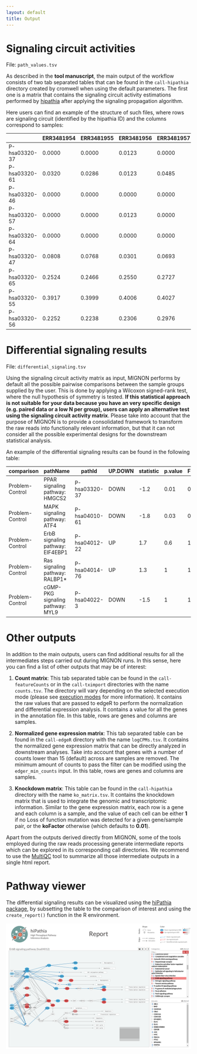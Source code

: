 ```yaml
---
layout: default
title: Output
---
```


# Signaling circuit activities 

File: `path_values.tsv`

As described in the **tool manuscript**, the main output of the workflow consists of two tab separated tables that can be found in the `call-hipathia` directory created by cromwell when using the default parameters. The first one is a matrix that contains the signaling circuit activity estimations performed by [hipathia](http://hipathia.babelomics.org/) after applying the signaling propagation algorithm.

Here users can find an example of the structure of such files, where rows are signaling circuit (identified by the hipathia ID) and the columns correspond to samples:

|               | ERR3481954 | ERR3481955 | ERR3481956 | ERR3481957 |
|---------------|------------|------------|------------|------------|
| P-hsa03320-37 | 0.0000     | 0.0000     | 0.0123     | 0.0000     |
| P-hsa03320-61 | 0.0320     | 0.0286     | 0.0123     | 0.0485     |
| P-hsa03320-46 | 0.0000     | 0.0000     | 0.0000     | 0.0000     |
| P-hsa03320-57 | 0.0000     | 0.0000     | 0.0123     | 0.0000     |
| P-hsa03320-64 | 0.0000     | 0.0000     | 0.0000     | 0.0000     |
| P-hsa03320-47 | 0.0808     | 0.0768     | 0.0301     | 0.0693     |
| P-hsa03320-65 | 0.2524     | 0.2466     | 0.2550     | 0.2727     |
| P-hsa03320-55 | 0.3917     | 0.3999     | 0.4006     | 0.4027     |
| P-hsa03320-56 | 0.2252     | 0.2238     | 0.2306     | 0.2976     |

# Differential signaling results

File: `differential_signaling.tsv`

Using the signaling circuit activity matrix as input, MIGNON performs by default all the possible pairwise comparisons between the sample groups supplied by the user. This is done by applying a Wilcoxon signed-rank test, where the null hypothesis of symmetry is tested. **If this statistical approach is not suitable for your data because you have an very specific design (e.g. paired data or a low N per group), users can apply an alternative test using the signaling circuit activity matrix**. Please take into account that the purpose of MIGNON is to provide a consolidated framework to transform the raw reads into functionally relevant information, but that it can not consider all the possible experimental designs for the downstream statistical analysis. 

An example of the differential signaling results can be found in the following table:

| comparison      | pathName                         | pathId        | UP.DOWN | statistic | p.value | FDRp.value |
|-----------------|----------------------------------|---------------|---------|-----------|---------|------------|
| Problem-Control | PPAR signaling pathway: HMGCS2   | P-hsa03320-37 | DOWN    | -1.2      | 0.01    | 0.03       |
| Problem-Control | MAPK signaling pathway: ATF4     | P-hsa04010-61 | DOWN    | -1.8      | 0.03    | 0.06       |
| Problem-Control | ErbB signaling pathway: EIF4EBP1 | P-hsa04012-22 | UP      | 1.7       | 0.6     | 1          |
| Problem-Control | Ras signaling pathway: RALBP1*   | P-hsa04014-76 | UP      | 1.3       | 1       | 1          |
| Problem-Control | cGMP-PKG signaling pathway: MYL9 | P-hsa04022-3  | DOWN    | -1.5      | 1       | 1          |


# Other outputs

In addition to the main outputs, users can find additional results for all the intermediates steps carried out during MIGNON runs. In this sense, here you can find a list of other outputs that may be of interest:

1. **Count matrix**: This tab separated table can be found in the `call-featureCounts` or in the `call-tximport` directories with the name `counts.tsv`. The directory will vary depending on the selected execution mode (please see [execution modes](2_input.md#execution-modes) for more information). It contains the raw values that are passed to edgeR to perform the normalization and differential expression analysis. It contains a value for all the genes in the annotation file. In this table, rows are genes and columns are samples. 

2. **Normalized gene expression matrix**: This tab separated table can be found in the `call-edgeR` directory with the name `logCPMs.tsv`. It contains the normalized gene expression matrix that can be directly analyzed in downstream analyses. Take into account that genes with a number of counts lower than 15 (default) across are samples are removed. The minimum amount of counts to pass the filter can be modified using the `edger_min_counts` input. In this table, rows are genes and columns are samples. 

3. **Knockdown matrix**: This table can be found in the `call-hipathia` directory with the name `ko_matrix.tsv`. It contains the knockdown matrix that is used to integrate the genomic and transcriptomic information. Similar to the gene expression matrix, each row is a gene and each column is a sample, and the value of each cell can be either **1** if no Loss of function mutation was detected for a given gene/sample pair, or the **koFactor** otherwise (which defaults to **0.01**).

Apart from the outputs derived directly from MIGNON, some of the tools employed during the raw reads processing generate intermediate reports which can be explored in its corresponding call directories. We recommend to use the [MultiQC](https://multiqc.info/) tool to summarize all those intermediate outputs in a single html report.

# Pathway viewer

The differential signaling results can be visualized using the [hiPathia package](https://bioconductor.org/packages/release/bioc/html/hipathia.html), by subsetting the table to the comparison of interest and using the `create_report()` function in the R environment. 

![Viewer](https://github.com/babelomics/hipathia/blob/master/vignettes/pics/hipathia_report_1.png?raw=true)